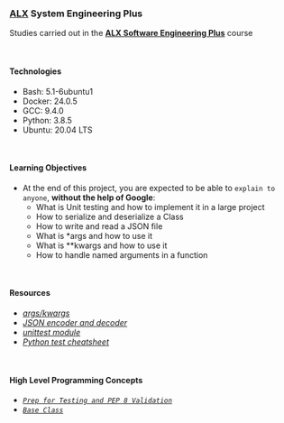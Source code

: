 ### [ALX](https://www.alxafrica.com/) System Engineering Plus

Studies carried out in the **[ALX Software Engineering Plus](https://www.alxafrica.com/software-engineering-plus/)** course

<br />

#### Technologies

* Bash:     5.1-6ubuntu1
* Docker:   24.0.5
* GCC:      9.4.0
* Python:   3.8.5
* Ubuntu:   20.04 LTS

<br />

#### Learning Objectives

* At the end of this project, you are expected to be able to `explain to anyone`, **without the help of Google**:
    * What is Unit testing and how to implement it in a large project
    * How to serialize and deserialize a Class
    * How to write and read a JSON file
    * What is *args and how to use it
    * What is **kwargs and how to use it
    * How to handle named arguments in a function

<br />

#### Resources

* _[args/kwargs](https://yasoob.me/2013/08/04/args-and-kwargs-in-python-explained/)_
* _[JSON encoder and decoder](https://docs.python.org/3/library/json.html)_
* _[unittest module](https://docs.python.org/3.4/library/unittest.html#module-unittest)_
* _[Python test cheatsheet](https://www.pythonsheets.com/notes/python-tests.html)_

<br />

#### High Level Programming Concepts

* _[`Prep for Testing and PEP 8 Validation`](requirements.txt)_
* _[`Base Class`](models/base.py)_

<br />
